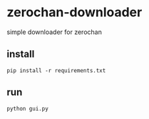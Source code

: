 # zerochan-downloader
simple downloader for zerochan


## install
`pip install -r requirements.txt`

## run
`python gui.py`
